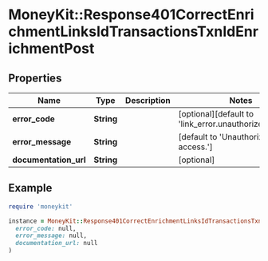 # MoneyKit::Response401CorrectEnrichmentLinksIdTransactionsTxnIdEnrichmentPost

## Properties

| Name | Type | Description | Notes |
| ---- | ---- | ----------- | ----- |
| **error_code** | **String** |  | [optional][default to &#39;link_error.unauthorized_access&#39;] |
| **error_message** | **String** |  | [default to &#39;Unauthorized link access.&#39;] |
| **documentation_url** | **String** |  | [optional] |

## Example

```ruby
require 'moneykit'

instance = MoneyKit::Response401CorrectEnrichmentLinksIdTransactionsTxnIdEnrichmentPost.new(
  error_code: null,
  error_message: null,
  documentation_url: null
)
```


